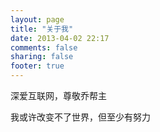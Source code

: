 ```yaml
---
layout: page
title: "关于我"
date: 2013-04-02 22:17
comments: false
sharing: false
footer: true
---
```

深爱互联网，尊敬乔帮主

我或许改变不了世界，但至少有努力


